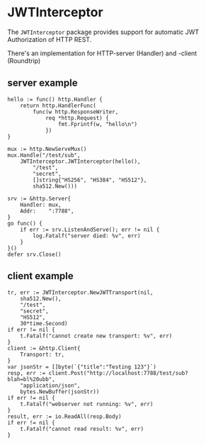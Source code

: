 JWTInterceptor
==============

The `JWTInterceptor` package provides support for
automatic JWT Authorization of HTTP REST.

There's an implementation for HTTP-server (Handler) 
and -client (Roundtrip)

server example
--------------

	hello := func() http.Handler {
		return http.HandlerFunc(
            func(w http.ResponseWriter, 
                req *http.Request) { 
                    fmt.Fprintf(w, "hello\n") 
                })
	}

	mux := http.NewServeMux()
	mux.Handle("/test/sub", 
        JWTInterceptor.JWTInterceptor(hello(), 
            "/test", 
            "secret", 
            []string{"HS256", "HS384", "HS512"}, 
            sha512.New()))

	srv := &http.Server{
		Handler: mux,
		Addr:    ":7788",
	}
	go func() {
		if err := srv.ListenAndServe(); err != nil {
			log.Fatalf("server died: %v", err)
		}
	}()
	defer srv.Close()

client example
--------------

	tr, err := JWTInterceptor.NewJWTTransport(nil,
		sha512.New(),
		"/test",
		"secret",
		"HS512", 
        30*time.Second)
	if err != nil {
		t.Fatalf("cannot create new transport: %v", err)
	}
	client := &http.Client{
		Transport: tr,
	}
	var jsonStr = []byte(`{"title":"Testing 123"}`)
	resp, err := client.Post("http://localhost:7788/test/sub?blah=bl%20ubb",
		"application/json",
		bytes.NewBuffer(jsonStr))
	if err != nil {
		t.Fatalf("webserver not running: %v", err)
	}
	result, err := io.ReadAll(resp.Body)
	if err != nil {
		t.Fatalf("cannot read result: %v", err)
	}